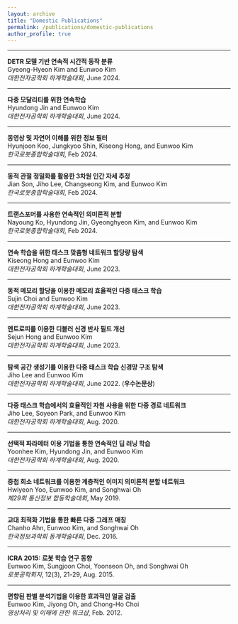 ```yaml
---
layout: archive
title: "Domestic Publications"
permalink: /publications/domestic-publications
author_profile: true
---
```


-----
**DETR 모델 기반 연속적 시간적 동작 분류**     
   Gyeong-Hyeon Kim and Eunwoo Kim      
   *대한전자공학회 하계학술대회*, June 2024.

-----
**다중 모달리티를 위한 연속학습**     
   Hyundong Jin and Eunwoo Kim      
   *대한전자공학회 하계학술대회*, June 2024.

-----
**동영상 및 자연어 이해를 위한 정보 필터**     
   Hyunjoon Koo, Jungkyoo Shin, Kiseong Hong, and Eunwoo Kim      
   *한국로봇종합학술대회*, Feb 2024.   

-----
**동적 관절 정밀화를 활용한 3차원 인간 자세 추정**     
   Jian Son, Jiho Lee, Changseong Kim, and Eunwoo Kim      
   *한국로봇종합학술대회*, Feb 2024.   

-----
**트랜스포머를 사용한 연속적인 의미론적 분할**     
   Nayoung Ko, Hyundong Jin, Gyeonghyeon Kim, and Eunwoo Kim      
   *한국로봇종합학술대회*, Feb 2024.   

-----
**연속 학습을 위한 태스크 맞춤형 네트워크 할당량 탐색**     
   Kiseong Hong and Eunwoo Kim      
   *대한전자공학회 하계학술대회*, June 2023.    

-----
**동적 메모리 할당을 이용한 메모리 효율적인 다중 태스크 학습**     
   Sujin Choi and Eunwoo Kim      
   *대한전자공학회 하계학술대회*, June 2023.   

-----
**엔트로피를 이용한 디블러 신경 반사 필드 개선**     
   Sejun Hong and Eunwoo Kim      
   *대한전자공학회 하계학술대회*, June 2023.  


-----
**탐색 공간 생성기를 이용한 다중 태스크 학습 신경망 구조 탐색**     
   Jiho Lee and Eunwoo Kim      
   *대한전자공학회 하계학술대회*, June 2022. (**우수논문상**)   

-----
**다중 태스크 학습에서의 효율적인 자원 사용을 위한 다중 경로 네트워크**     
   Jiho Lee, Soyeon Park, and Eunwoo Kim      
   *대한전자공학회 하계학술대회*, Aug. 2020.
   
-----
**선택적 파라메터 이용 기법을 통한 연속적인 딥 러닝 학습**     
   Yoonhee Kim, Hyundong Jin, and Eunwoo Kim        
   *대한전자공학회 하계학술대회*, Aug. 2020.   
   
-----
**중첩 희소 네트워크를 이용한 계층적인 이미지 의미론적 분할 네트워크**     
   Hwiyeon Yoo, Eunwoo Kim, and Songhwai Oh       
   *제29회 통신정보 합동학술대회*, May 2019.
   
-----
**교대 최적화 기법을 통한 빠른 다중 그래프 매칭**     
   Chanho Ahn, Eunwoo Kim, and Songhwai Oh       
   *한국정보과학회 동계학술대회*, Dec. 2016.

-----
**ICRA 2015: 로봇 학습 연구 동향**     
   Eunwoo Kim, Sungjoon Choi, Yoonseon Oh, and Songhwai Oh       
   *로봇공학회지*, 12(3), 21-29, Aug. 2015.
   
-----
**편향된 판별 분석기법을 이용한 효과적인 얼굴 검출**     
   Eunwoo Kim, Jiyong Oh, and Chong-Ho Choi       
   *영상처리 및 이해에 관한 워크샵*, Feb. 2012.
   
